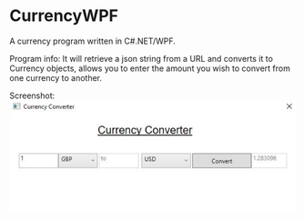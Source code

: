 # CurrencyWPF

A currency program written in C#.NET/WPF.

Program info:
It will retrieve a json string from a URL and converts it to Currency objects, 
allows you to enter the amount you wish to convert from one currency to another.

Screenshot:
![Main](screenshots/main.JPG)
